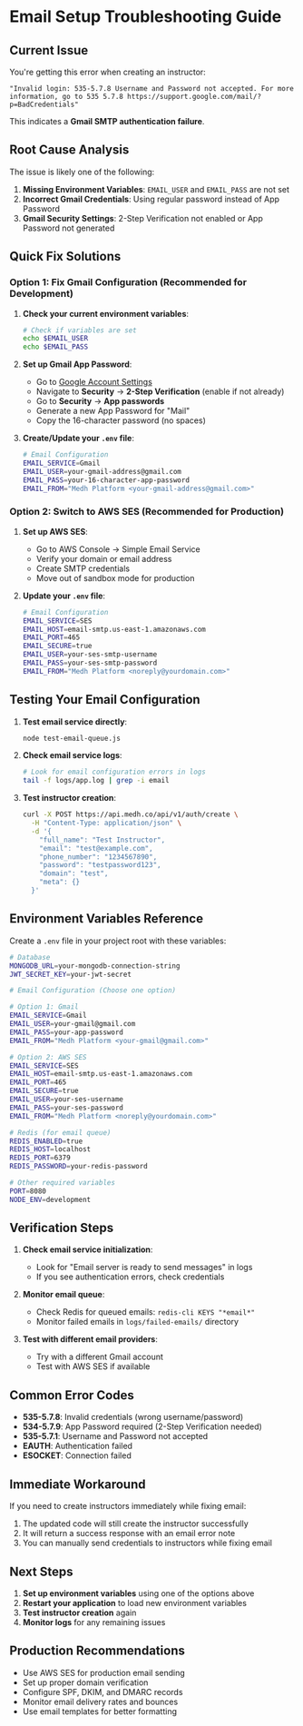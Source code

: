 # Email Setup Troubleshooting Guide

## Current Issue

You're getting this error when creating an instructor:

```
"Invalid login: 535-5.7.8 Username and Password not accepted. For more information, go to 535 5.7.8 https://support.google.com/mail/?p=BadCredentials"
```

This indicates a **Gmail SMTP authentication failure**.

## Root Cause Analysis

The issue is likely one of the following:

1. **Missing Environment Variables**: `EMAIL_USER` and `EMAIL_PASS` are not set
2. **Incorrect Gmail Credentials**: Using regular password instead of App Password
3. **Gmail Security Settings**: 2-Step Verification not enabled or App Password not generated

## Quick Fix Solutions

### Option 1: Fix Gmail Configuration (Recommended for Development)

1. **Check your current environment variables**:

   ```bash
   # Check if variables are set
   echo $EMAIL_USER
   echo $EMAIL_PASS
   ```

2. **Set up Gmail App Password**:

   - Go to [Google Account Settings](https://myaccount.google.com/)
   - Navigate to **Security** → **2-Step Verification** (enable if not already)
   - Go to **Security** → **App passwords**
   - Generate a new App Password for "Mail"
   - Copy the 16-character password (no spaces)

3. **Create/Update your `.env` file**:
   ```bash
   # Email Configuration
   EMAIL_SERVICE=Gmail
   EMAIL_USER=your-gmail-address@gmail.com
   EMAIL_PASS=your-16-character-app-password
   EMAIL_FROM="Medh Platform <your-gmail-address@gmail.com>"
   ```

### Option 2: Switch to AWS SES (Recommended for Production)

1. **Set up AWS SES**:

   - Go to AWS Console → Simple Email Service
   - Verify your domain or email address
   - Create SMTP credentials
   - Move out of sandbox mode for production

2. **Update your `.env` file**:
   ```bash
   # Email Configuration
   EMAIL_SERVICE=SES
   EMAIL_HOST=email-smtp.us-east-1.amazonaws.com
   EMAIL_PORT=465
   EMAIL_SECURE=true
   EMAIL_USER=your-ses-smtp-username
   EMAIL_PASS=your-ses-smtp-password
   EMAIL_FROM="Medh Platform <noreply@yourdomain.com>"
   ```

## Testing Your Email Configuration

1. **Test email service directly**:

   ```bash
   node test-email-queue.js
   ```

2. **Check email service logs**:

   ```bash
   # Look for email configuration errors in logs
   tail -f logs/app.log | grep -i email
   ```

3. **Test instructor creation**:
   ```bash
   curl -X POST https://api.medh.co/api/v1/auth/create \
     -H "Content-Type: application/json" \
     -d '{
       "full_name": "Test Instructor",
       "email": "test@example.com",
       "phone_number": "1234567890",
       "password": "testpassword123",
       "domain": "test",
       "meta": {}
     }'
   ```

## Environment Variables Reference

Create a `.env` file in your project root with these variables:

```bash
# Database
MONGODB_URL=your-mongodb-connection-string
JWT_SECRET_KEY=your-jwt-secret

# Email Configuration (Choose one option)

# Option 1: Gmail
EMAIL_SERVICE=Gmail
EMAIL_USER=your-gmail@gmail.com
EMAIL_PASS=your-app-password
EMAIL_FROM="Medh Platform <your-gmail@gmail.com>"

# Option 2: AWS SES
EMAIL_SERVICE=SES
EMAIL_HOST=email-smtp.us-east-1.amazonaws.com
EMAIL_PORT=465
EMAIL_SECURE=true
EMAIL_USER=your-ses-username
EMAIL_PASS=your-ses-password
EMAIL_FROM="Medh Platform <noreply@yourdomain.com>"

# Redis (for email queue)
REDIS_ENABLED=true
REDIS_HOST=localhost
REDIS_PORT=6379
REDIS_PASSWORD=your-redis-password

# Other required variables
PORT=8080
NODE_ENV=development
```

## Verification Steps

1. **Check email service initialization**:

   - Look for "Email server is ready to send messages" in logs
   - If you see authentication errors, check credentials

2. **Monitor email queue**:

   - Check Redis for queued emails: `redis-cli KEYS "*email*"`
   - Monitor failed emails in `logs/failed-emails/` directory

3. **Test with different email providers**:
   - Try with a different Gmail account
   - Test with AWS SES if available

## Common Error Codes

- **535-5.7.8**: Invalid credentials (wrong username/password)
- **534-5.7.9**: App Password required (2-Step Verification needed)
- **535-5.7.1**: Username and Password not accepted
- **EAUTH**: Authentication failed
- **ESOCKET**: Connection failed

## Immediate Workaround

If you need to create instructors immediately while fixing email:

1. The updated code will still create the instructor successfully
2. It will return a success response with an email error note
3. You can manually send credentials to instructors while fixing email

## Next Steps

1. **Set up environment variables** using one of the options above
2. **Restart your application** to load new environment variables
3. **Test instructor creation** again
4. **Monitor logs** for any remaining issues

## Production Recommendations

- Use AWS SES for production email sending
- Set up proper domain verification
- Configure SPF, DKIM, and DMARC records
- Monitor email delivery rates and bounces
- Use email templates for better formatting
